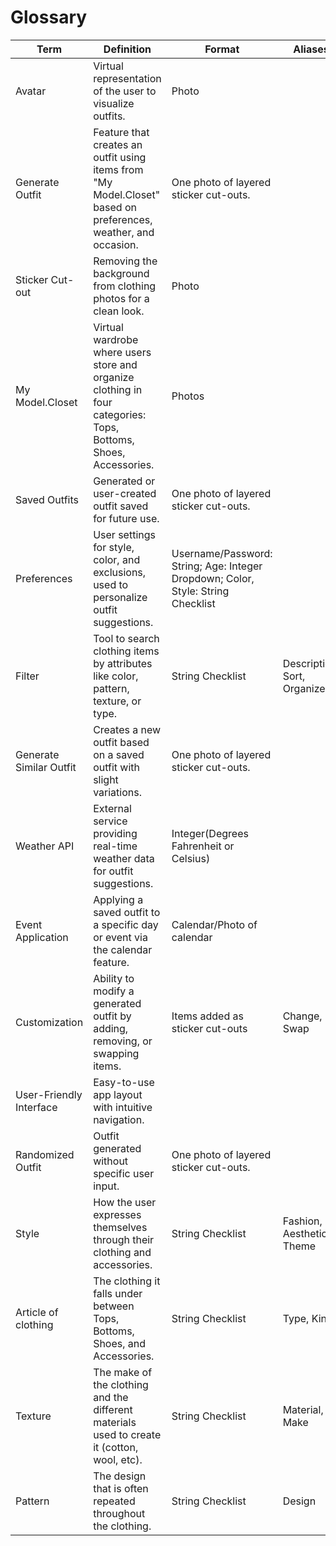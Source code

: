 # Glossary
| Term                    | Definition                                                                                                      | Format                                                                           | Aliases                     |
|-------------------------|-----------------------------------------------------------------------------------------------------------------|----------------------------------------------------------------------------------|-----------------------------|
| Avatar                  | Virtual representation of the user to visualize outfits.                                                        | Photo                                                                            |                             |
| Generate Outfit         | Feature that creates an outfit using items from "My Model.Closet" based on preferences, weather, and occasion.        | One photo of layered sticker cut-outs.                                           |                             |
| Sticker Cut-out         | Removing the background from clothing photos for a clean look.                                                  | Photo                                                                            |                             |
| My Model.Closet               | Virtual wardrobe where users store and organize clothing in four categories: Tops, Bottoms, Shoes, Accessories. | Photos                                                                           |                             |
| Saved Outfits           | Generated or user-created outfit saved for future use.                                                          | One photo of layered sticker cut-outs.                                           |                             |
| Preferences             | User settings for style, color, and exclusions, used to personalize outfit suggestions.                         | Username/Password: String; Age: Integer Dropdown; Color, Style: String Checklist |                             |
| Filter                  | Tool to search clothing items by attributes like color, pattern, texture, or type.                              | String Checklist                                                                 | Description, Sort, Organize |
| Generate Similar Outfit | Creates a new outfit based on a saved outfit with slight variations.                                            | One photo of layered sticker cut-outs.                                           |                             |
| Weather API             | External service providing real-time weather data for outfit suggestions.                                       | Integer(Degrees Fahrenheit or Celsius)                                           |                             |
| Event Application       | Applying a saved outfit to a specific day or event via the calendar feature.                                    | Calendar/Photo of calendar                                                       |                             |
| Customization           | Ability to modify a generated outfit by adding, removing, or swapping items.                                    | Items added as sticker cut-outs                                                  | Change, Swap                |
| User-Friendly Interface | Easy-to-use app layout with intuitive navigation.                                                               |                                                                                  |                             |
| Randomized Outfit       | Outfit generated without specific user input.                                                                   | One photo of layered sticker cut-outs.                                           |                             |
| Style                   | How the user expresses themselves through their clothing and accessories.                                       | String Checklist                                                                 | Fashion, Aesthetic, Theme   |
| Article of clothing     | The clothing it falls under between Tops, Bottoms, Shoes, and Accessories.                                      | String Checklist                                                                 | Type, Kind                  |
| Texture                 | The make of the clothing and the different materials used to create it (cotton, wool, etc).                     | String Checklist                                                                 | Material, Make              |
| Pattern                 | The design that is often repeated throughout the clothing.                                                      | String Checklist                                                                 | Design                      |

